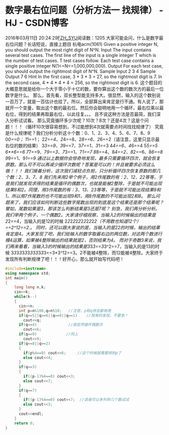 # 数字最右位问题（分析方法一  找规律） - HJ - CSDN博客
2016年03月11日 20:24:29[FZH_SYU](https://me.csdn.net/feizaoSYUACM)阅读数：1205
大家可能会问，什么是数字最右位问题？长话短说，直接上题目
杭电acm(1061) 
Given a positive integer N, you should output the most right digit of N^N.
Input 
The input contains several test cases. The first line of the input is a single integer T which is the number of test cases. T test cases follow. 
Each test case contains a single positive integer N(1<=N<=1,000,000,000).
Output 
For each test case, you should output the rightmost digit of N^N.
Sample Input 
2 
3 
4
Sample Output 
7 
6
Hint
In the first case, 3 * 3 * 3 = 27, so the rightmost digit is 7. 
In the second case, 4 * 4 * 4 * 4 = 256, so the rightmost digit is 6.
这个题目的大概意思就是给你一个大于零小于十亿的数，要你算出这个数的数次方的最后一位数字是什么。
那么，首先看，双长整型能支持多大。很显然，输入的这个数别说一百万了，就是一百估计也挂了。所以，全部算出来肯定是行不通。有人说了，那就开一个变量，取出这个数的最右位。然后你会聪明地用一个循环，最右位乘以最右位，得到的结果再取最右位，以此往复。。。
且不说这种方法是否最简，我们深入分析试试看。
那么究竟循环多少次呢？10次？8次？还是4次？这是个问题！！！（循环10次很容易想到，不过能想到4次就需要点时间找找规律了）
究竟是什么规律呢？我们分析分析这十个数：0、1、2、3、4、5、6、7、8、9 
0*0==0； 
1*1==1； 
2*2==4、2*4==8、2*8==6、2*6==2（请注意，这里只显示最右位的数的结果） 
3*3==9、3*9==7、3*7==1、3*1==3 
4*4==6、4*6==4 
5*5==5 
6**6==6 
7*7==9、7*9==3、7*3==1、7*1==7 
8*8==4、8*4==2、8*2==6、8*6==8 
9*9==1、9*1==9 
通过以上数据你会惊奇地发现，最多只需要循环四次，就会恢复原数。那么可不可以再减少循环次数呢？答案是可以的！并且被要求必须这么做！！！
我们接着分析，这次我们减轻点负担，只分析循环四次恢复原数的那几个数：2、3、7、8
我们先来用2举个例子，用2作尾数的有：2、12、22等等，于是我们就发现求得的结果是循环的偶数次，也就是能被2整除，于是就不可能出现结果8和2。同理，用3作尾数的有：3、13、23等等，于是就不可能出现结果9和1。所以用7作尾数的也不可能出现9和1，用8作尾数的不可能出现2和8。
那么问题来了，我们应该如何判断这些数字尾数出现的到底是这个结果还是那个结果呢？譬如，尾数如果是3，那该怎么判断结果是3还是7呢？
别急，我们再分析分析。
我们举两个例子，一个偶数2。大家请仔细观察，当输入2的时候输出的结果是2*2==4，当输入的是12的时候 
2*2*2*2*2*2*2*2*2*2*2*2（不用数也知道12个）==2^12==2.。
同时，还可以跟大家说的是，当输入的是22的时候，输出的结果肯定是4。大家发现了吧，我们给输入的数字取最右边的两位数，对这两个数进行模4运算，如果被4整除输出的结果就是2，否则结果为4。
而对于奇数3来说，我们再来看看，当输入3的时候输出的结果是3*3*3==3*3^2==7，当输入的是13的时候 
3*3*3*3*3*3*3*3*3*3*3*3*3==3*3^12==3。2不能被4整除，而12能被4整除。大家终于发现所有判断规律了吧！！！好开心，那么就开始写代码吧！
```cpp
#include<iostream>
using namespace std;
int main()
{
    long long n,k;
    cin>>k;
    while(k--)
    {
      cin>>n;
      int p=n%100,q=n%10;   //注意，p和q待会都有用
      if(q==5||q==6||q==0||q==1)    //简单的发现，不要急！
        cout<<q;
      if(q==4)              //很显然循环偶数次
        cout<<6;
      if(q==9)             //同上
        cout<<9;
      if(q==8||q==2)           
      {
        if(p%4==0) cout<<6;     //这个时候就需要用到p了
        else cout<<4;
      }
      if(q==3)
      {
        if((p-1)%4==0) cout<<3;
        else cout<<7;
      }
      if(q==7)
      {
        if((p-1)%4==0) cout<<7;  //读者可以多列举几个数试试
        else cout<<3;
      }
      cout<<endl;
    }
    return 0;
}
```
